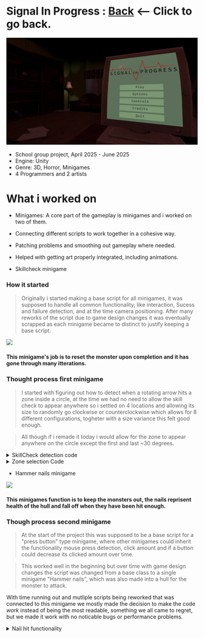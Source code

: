 # Signal In Progress : [Back](https://github.com/sim7234/Portfolio/blob/main/README.md) <-- Click to go back.
<img width="512" height="
" alt="Signal in progress main menu" src="Signal_In_Progress\MainMenu.png" />

* School group project, April 2025 - June 2025
* Engine: Unity
* Genre: 3D, Horror, Minigames
* 4 Programmers and 2 artists

# What i worked on
* Minigames: A core part of the gameplay is minigames and i worked on two of them.
* Connecting different scripts to work together in a cohesive way.
* Patching problems and smoothing out gameplay where needed.
* Helped with getting art properly integrated, including animations.

* Skillcheck minigame

### How it started
>Originally i started making a base script for all minigames, it was supposed to handle all common functionality, like interaction, Sucess and failure detection, and at the time camera positioning. After many reworks of the script due to game design changes it was eventually scrapped as each minigame became to distinct to justify keeping a base script.


<td ><img src="Signal_In_Progress\SkillCheckGif.gif"/></td>


#### This minigame's job is to reset the monster upon completion and it has gone through many itterations.


### Thought process first minigame
>I started with figuring out how to detect when a rotating arrow hits a zone inside a circle, at the time we had no need to allow the skill check to appear anywhere so i settled on 4 locations and allowing its size to randomly go clockwise or counterclockwise which allows for 8 different configurations, togheter with a size variance this felt good enough.

>All though if i remade it today i would allow for the zone to appear anywhere on the circle except the first and last ~30 degrees.

<details>

<summary>SkillCheck detection code</summary>
        
```csharp
        
bool CheckIfHitZone()
{
    float skillZonePositionMin = 0;
    float skillZonePositionMax = 0;

    //the 4 different origins change in 90 degrees top is 0, right is 90 bottom 180, left 270, top 360/0

    //the skillcheck arrow is based on rotationValue which goes from 0 to -360.

    switch (currentOrigin)
    {
        case 0:
            //bottom
            skillZonePositionMin = 180;
            skillZonePositionMax = 180;
            break;
        case 1:
            //right
            skillZonePositionMin = 90;
            skillZonePositionMax = 90;
            break;
        case 2:
            //top
            skillZonePositionMin = 0;
            skillZonePositionMax = 0;
            break;
        case 3:
            //left
            skillZonePositionMin = 270;
            skillZonePositionMax = 270;
            break;
        default:
            //top
            skillZonePositionMin = 0;
            skillZonePositionMax = 0;
            break;
    }

    if (rndClockwise == 0)
    {
        skillZonePositionMax += (skillCheckZone.fillAmount * 360);
        //skillzone max is bigger nummber then min
    }
    else
    {
        if (skillZonePositionMin == 0)
            skillZonePositionMin = 360;

        float temp = skillZonePositionMin;

        skillZonePositionMin -= (skillCheckZone.fillAmount * 360);
        skillZonePositionMax = temp;

        //skillzone max is smaller then min (because skillcheck goes opposite direction)
    }

    float arrowPosition = rotationValue * -1;

    if (arrowPosition >= skillZonePositionMin && arrowPosition <= skillZonePositionMax)
    {
        return true;
    }
    else
    {
        return false;
    }
}
```
</details>

<details>
<summary>Zone selection Code</summary>
        
```csharp

void RandomizeFillOrigin()
{
    do
    {
        currentOrigin = Random.Range(0, 4);
    } while (currentOrigin == lastOrigin);

    rndClockwise = Random.Range(0, 2);

    if (rndClockwise == 0)
    {
        skillCheckZone.fillClockwise = true;
    }
    else
    {
        skillCheckZone.fillClockwise = false;
    }

    skillCheckZone.fillOrigin = currentOrigin;
    lastOrigin = currentOrigin;
}

```
</details>

* Hammer nails minigame

<td ><img src="Signal_In_Progress\HammerGif.gif"/></td>

#### This minigames function is to keep the monsters out, the nails reprisent health of the hull and fall off when they have been hit enough.

### Though process second minigame

> At the start of the project this was supposed to be a base script for a "press button" type minigame, where other minigames could inherit the functionality mouse press detection, click amount and if a button could decrease its clicked amount over time.

>This worked well in the beginning but over time with game design changes the script was changed from a base class to a single minigame "Hammer nails", which was also made into a hull for the monster to attack.

With time running out and mutliple scripts being reworked that was connected to this minigame we mostly made the decision to make the code *work* instead of being the most readable, something we all came to regret, but we made it work with no noticable bugs or performance problems.

<details>

<summary>Nail hit functionality</summary>
        
```csharp

void ClickOnObject(GameObject target)
{
    if (target == null) return;

    if (!target.TryGetComponent<CanBeClicked>(out CanBeClicked clickable)) return;

    if (clickable.TryGetComponent<Rigidbody>(out var rb)) return;

    float rndPitch = UnityEngine.Random.Range(0.8f, 1.2f);

    if (clickable.canClick && clickable.activated &&
        (toolsRequirement == miniGameToolRequirements.none || usedTool.toolType == toolsRequirement))
    {
        if (clickable.nailHealth < nailMaxHP)
        {
            clickable.gameObject.transform.localPosition += new Vector3(moveNailAmount / nailMaxHP, 0, 0);

            clickable.nailHealth += 1;

            if (clickable.shouldFall == true)
            {
                clickable.shouldFall = false;
            }
            hullHP += 1;

            if (clickable.nailHealth > nailMaxHP)
            {
                clickable.nailHealth = nailMaxHP;
            }

            if (hullHP > dangerZoneHP && playInDangerSound && source != null)
            {
                playInDangerSound = false;
                StartCoroutine(nameof(StopDangerSound));
            }

            if (clickable.nailHealth == nailMaxHP)
            {
                nailCompletedParticle.gameObject.SetActive(true);
                nailCompletedParticle.transform.position = clickable.transform.position;

                nailCompletedParticle.gameObject.transform.parent = gameObject.transform;
                nailCompletedParticle.transform.rotation = clickable.transform.rotation;
                nailCompletedParticle.gameObject.transform.localPosition -= new Vector3(0.15f, 0, 0);
                nailCompletedParticle.Emit(10);
                nailCompletedParticle.Stop();
            }
        }


        if (AudioManager.Instance is not null && clickable.nailHealth != nailMaxHP)
            AudioManager.Instance.PlayAudioClip(transform.position, "Hammer", "2D", true, 0.08f, rndPitch);
        else if (AudioManager.Instance is not null && clickable.nailHealth == nailMaxHP)
            AudioManager.Instance.PlayAudioClip(transform.position, "Hammer", "2D", true, 0.13f, rndPitch);
    }

  ```
  
  </details>